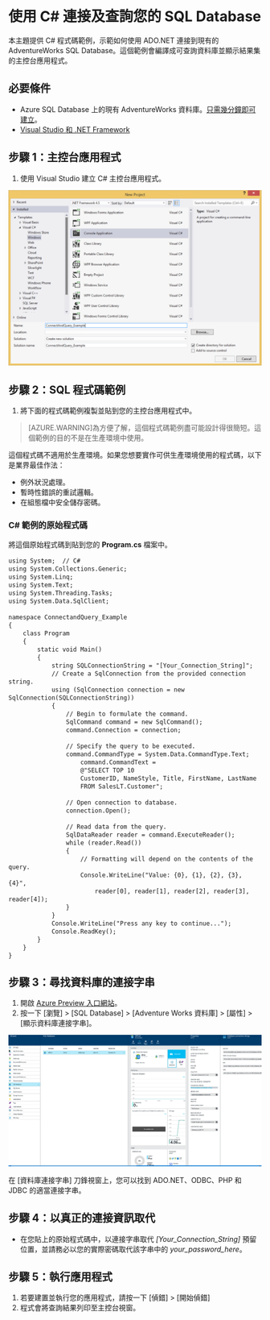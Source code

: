 <properties
	pageTitle="使用 C# 連接及查詢您的 SQL Database"
	description="這個 C# 用戶端程式碼範例使用 ADO.NET 連接到 Azure SQL Database 雲端服務上的 AdventureWorks 資料庫，並與其互動。"
	services="sql-database"
	documentationCenter=""
	authors="ckarst"
	manager="jeffreyg"
	editor=""/>


<tags
	ms.service="sql-database"
	ms.workload="data-management"
	ms.tgt_pltfrm="na"
	ms.devlang="dotnet"
	ms.topic="get-started-article" 
	ms.date="04/14/2015"
	ms.author="cakarst"/>


# 使用 C&#x23; 連接及查詢您的 SQL Database


本主題提供 C# 程式碼範例，示範如何使用 ADO.NET 連接到現有的 AdventureWorks SQL Database。這個範例會編譯成可查詢資料庫並顯示結果集的主控台應用程式。


## 必要條件


- Azure SQL Database 上的現有 AdventureWorks 資料庫。[只需幾分鐘即可建立](sql-database-get-started.md)。
- [Visual Studio 和 .NET Framework](https://www.visualstudio.com/zh-tw/visual-studio-homepage-vs.aspx)


## 步驟 1：主控台應用程式


1. 使用 Visual Studio 建立 C# 主控台應用程式。


![連接和查詢](./media/sql-database-connect-query/ConnectandQuery_VisualStudio.png)


## 步驟 2：SQL 程式碼範例


1. 將下面的程式碼範例複製並貼到您的主控台應用程式中。


> [AZURE.WARNING]為方便了解，這個程式碼範例盡可能設計得很簡短。這個範例的目的不是在生產環境中使用。


這個程式碼不適用於生產環境。如果您想要實作可供生產環境使用的程式碼，以下是業界最佳作法：


- 例外狀況處理。
- 暫時性錯誤的重試邏輯。
- 在組態檔中安全儲存密碼。



### C# 範例的原始程式碼


將這個原始程式碼到貼到您的 **Program.cs** 檔案中。


	using System;  // C#
	using System.Collections.Generic;
	using System.Linq;
	using System.Text;
	using System.Threading.Tasks;
	using System.Data.SqlClient;

	namespace ConnectandQuery_Example
	{
		class Program
		{
			static void Main()
			{
				string SQLConnectionString = "[Your_Connection_String]";
				// Create a SqlConnection from the provided connection string.
				using (SqlConnection connection = new SqlConnection(SQLConnectionString))
				{
					// Begin to formulate the command.
					SqlCommand command = new SqlCommand();
					command.Connection = connection;

					// Specify the query to be executed.
					command.CommandType = System.Data.CommandType.Text;
						command.CommandText =
						@"SELECT TOP 10
						CustomerID, NameStyle, Title, FirstName, LastName
						FROM SalesLT.Customer";

					// Open connection to database.
					connection.Open();

					// Read data from the query.
					SqlDataReader reader = command.ExecuteReader();
					while (reader.Read())
					{
						// Formatting will depend on the contents of the query.
						Console.WriteLine("Value: {0}, {1}, {2}, {3}, {4}",
							reader[0], reader[1], reader[2], reader[3], reader[4]);
					}
				}
				Console.WriteLine("Press any key to continue...");
				Console.ReadKey();
			}
		}
	}


## 步驟 3：尋找資料庫的連接字串


1. 開啟 [Azure Preview 入口網站](http://portal.azure.com/)。
2. 按一下 [瀏覽] > [SQL Database] > [Adventure Works 資料庫] > [屬性] > [顯示資料庫連接字串]。


![入口網站](./media/sql-database-connect-query/ConnectandQuery_portal.png)


在 [資料庫連接字串] 刀鋒視窗上，您可以找到 ADO.NET、ODBC、PHP 和 JDBC 的適當連接字串。


## 步驟 4：以真正的連接資訊取代


- 在您貼上的原始程式碼中，以連接字串取代 *[Your_Connection_String]* 預留位置，並請務必以您的實際密碼取代該字串中的 *your_password_here*。


## 步驟 5：執行應用程式


1. 若要建置並執行您的應用程式，請按一下 [偵錯] > [開始偵錯]
2. 程式會將查詢結果列印至主控台視窗。
 

<!---HONumber=July15_HO2-->